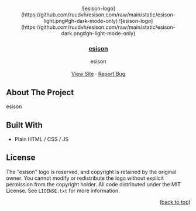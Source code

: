 <div id="top"></div>

<br />
<div align="center">
  ![esison-logo](https://github.com/ruudvh/esison.com/raw/main/static/esison-light.png#gh-dark-mode-only)
  ![esison-logo](https://github.com/ruudvh/esison.com/raw/main/static/esison-dark.png#gh-light-mode-only)
 
  <h3 align="center">
    <a href="https://github.com/ruudvh/esison.com/">esison</a>
  </h3>

  <p align="center">
    esison
    <br />
    <br />
    <a href="https://www.esison.com">View Site</a>
    ·
    <a href="https://github.com/ruudvh/esison.com/issues">Report Bug</a>
  </p>
</div>


## About The Project
esison

## Built With
* Plain HTML / CSS / JS

## License
The "esison" logo is reserved, and copyright is retained by the original owner. You cannot modify or redistribute the logo without explicit permission from the copyright holder. All code distributed under the MIT License. See `LICENSE.txt` for more information.

<p align="right">(<a href="#top">back to top</a>)</p>
